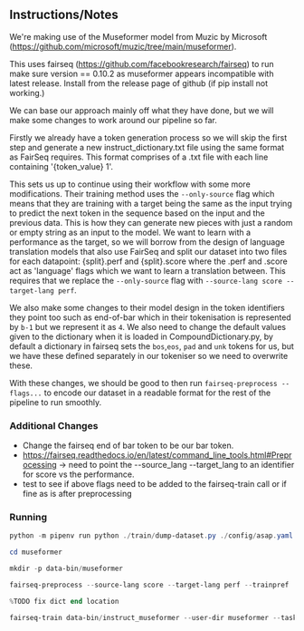 ## Instructions/Notes

We're making use of the Museformer model from Muzic by Microsoft (https://github.com/microsoft/muzic/tree/main/museformer).

This uses fairseq (https://github.com/facebookresearch/fairseq) to run make sure version == 0.10.2 as museformer appears incompatible with latest release. Install from the release page of github (if pip install not working.)

We can base our approach mainly off what they have done, but we will make some changes to work around our pipeline so far.

Firstly we already have a token generation process so we will skip the first step and generate a new instruct_dictionary.txt file using the same format as FairSeq requires. This format comprises of a .txt file with each line containing '{token_value} 1'.

This sets us up to continue using their workflow with some more modifications. Their training method uses the ```--only-source``` flag which means that they are training with a target being the same as the input trying to predict the next token in the sequence based on the input and the previous data. This is how they can generate new pieces with just a random or empty string as an input to the model. We want to learn with a performance as the target, so we will borrow from the design of language translation models that also use FairSeq and split our dataset into two files for each datapoint: {split}.perf and {split}.score where the .perf and .score act as 'language' flags which we want to learn a translation between. This requires that we replace the ```--only-source``` flag with ```--source-lang score --target-lang perf```.

We also make some changes to their model design in the token identifiers they point too such as end-of-bar which in their tokenisation is represented by ```b-1``` but we represent it as ```4```. We also need to change the default values given to the dictionary when it is loaded in CompoundDictionary.py, by default a dictionary in fairseq sets the ```bos```,```eos```, ```pad``` and ```unk``` tokens for us, but we have these defined separately in our tokeniser so we need to overwrite these.


With these changes, we should be good to then run ```fairseq-preprocess --flags...``` to encode our dataset in a readable format for the rest of the pipeline to run smoothly. 


### Additional Changes
- Change the fairseq end of bar token to be our bar token.
- https://fairseq.readthedocs.io/en/latest/command_line_tools.html#Preprocessing -> need to point the --source_lang --target_lang to an identifier for score vs the performance.
- test to see if above flags need to be added to the fairseq-train call or if fine as is after preprocessing

### Running

```powershell
python -m pipenv run python ./train/dump-dataset.py ./config/asap.yaml

cd museformer

mkdir -p data-bin/museformer

fairseq-preprocess --source-lang score --target-lang perf --trainpref ../data/tokens/train --validpref ../data/tokens/val --testpref ../data/tokens/test --destdir data-bin/instruct_museformer --srcdict data/meta/our_dict.txt --tgtdict data/meta/our_dict.txt

%TODO fix dict end location

fairseq-train data-bin/instruct_museformer --user-dir museformer --task museformer_language_modeling --arch museformer_lm_v2s1 --con2con '((((-2, 0), -4, -8, -12, -16, -24, -32),),)' --con2sum '((((None, -32), (-31, -24), (-23, -16), (-15, -12), (-11, -8), (-7, -4), -3,),),)' --num-layers 4 --tokens-per-sample 100000 --truncate-train 15360 --truncate-valid 10240 --batch-size 1 --update-freq 1 --optimizer adam --adam-betas '(0.9, 0.98)' --adam-eps 1e-9 --weight-decay 0.01 --lr 5e-4 --lr-scheduler inverse_sqrt --warmup-updates 16000   --max-update 1000000 --validate-interval 1000000000 --save-interval 1000000000 --save-interval-updates 5000 --fp16 --log-interval 10 --tensorboard-logdir tb_log/museformer_instruct  --num-workers 8 --save-dir checkpoints/museformer_instruct --beat-mask-ts True --take-bos-as-bar True --log-format simple | tee log/museformer_instruct.log
```
